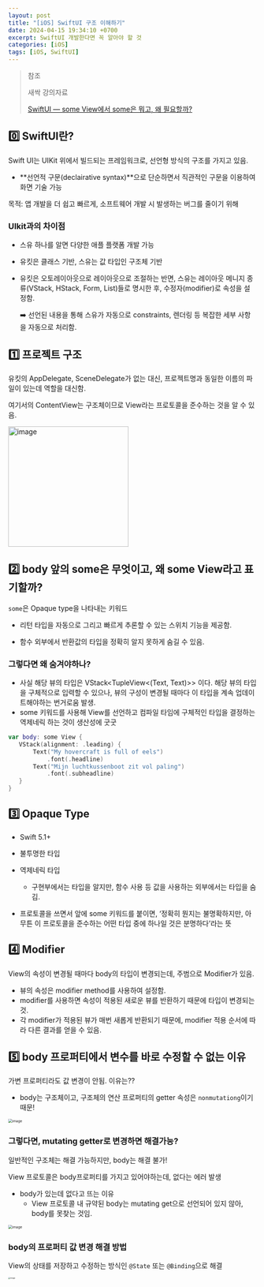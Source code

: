 ```yaml
---
layout: post
title: "[iOS] SwiftUI 구조 이해하기"
date: 2024-04-15 19:34:10 +0700
excerpt: SwiftUI 개발한다면 꼭 알아야 할 것
categories: [iOS]
tags: [iOS, SwiftUI]
---
```


> 참조
>
> 새싹 강의자료
>
> [SwiftUI — some View에서 some은 뭐고, 왜 필요할까?](https://minsson.medium.com/swiftui-some-view%EC%97%90%EC%84%9C-some%EC%9D%80-%EB%AD%90%EA%B3%A0-%EC%99%9C-%ED%95%84%EC%9A%94%ED%95%A0%EA%B9%8C-67c25f5452c)

## 0️⃣ SwiftUI란?

Swift UI는 UIKit 위에서 빌드되는 프레임워크로, 선언형 방식의 구조를 가지고 있음.

- **선언적 구문(declairative syntax)**으로 단순하면서 직관적인 구문을 이용하여 화면 기술 가능

목적: 앱 개발을 더 쉽고 빠르게, 소프트웨어 개발 시 발생하는 버그를 줄이기 위해

### UIkit과의 차이점

- 스유 하나를 알면 다양한 애플 플랫폼 개발 가능

- 유킷은 클래스 기반, 스유는 값 타입인 구조체 기반

- 유킷은 오토레이아웃으로 레이아웃으로 조절하는 반면, 스유는 레이아웃 메니지 종류(VStack, HStack, Form, List)들로 명시한 후, 수정자(modifier)로 속성을 설정함.

  ➡️ 선언된 내용을 통해 스유가 자동으로 constraints, 렌더링 등 복잡한 세부 사항을 자동으로 처리함.

  

## 1️⃣ 프로젝트 구조

유킷의 AppDelegate, SceneDelegate가 없는 대신, 프로젝트명과 동일한 이름의 파일이 있는데 역할을 대신함.

여기서의 ContentView는 구조체이므로 View라는 프로토콜을 준수하는 것을 알 수 있음. 

<img width="244" alt="image" src="https://github.com/HeegeePark/SeSAC/assets/47033052/d45a3382-0d4b-4a9f-9aa8-1a8b5549e4b2">



## 2️⃣ body 앞의 some은 무엇이고, 왜 some View라고 표기할까?

`some`은 Opaque type을 나타내는 키워드

- 리턴 타입을 자동으로 그리고 빠르게 추론할 수 있는 스위치 기능을 제공함.

- 함수 외부에서 반환값의 타입을 정확히 알지 못하게 숨길 수 있음.

### 그렇다면 왜 숨겨야하나?

- 사실 해당 뷰의 타입은 VStack<TupleView<(Text, Text)>> 이다. 해당 뷰의 타입을 구체적으로 입력할 수 있으나, 뷰의 구성이 변경될 때마다 이 타입을 계속 업데이트해야하는 번거로움 발생.
- some 키워드를 사용해 View를 선언하고 컴파일 타임에 구체적인 타입을 결정하는 역제네릭 하는 것이 생산성에 굿굿

``` swift
var body: some View {
   VStack(alignment: .leading) {
       Text("My hovercraft is full of eels")
           .font(.headline)
       Text("Mijn luchtkussenboot zit vol paling")
           .font(.subheadline)
   }
}
```



## 3️⃣ Opaque Type

- Swift 5.1+

- 불투명한 타입
- 역제네릭 타입
  - 구현부에서는 타입을 알지만, 함수 사용 등 값을 사용하는 외부에서는 타입을 숨김.
- 프로토콜을 쓰면서 앞에 some 키워드를 붙이면, ‘정확히 뭔지는 불명확하지만, 아무튼 이 프로토콜을 준수하는 어떤 타입 중에 하나일 것은 분명하다’라는 뜻



## 4️⃣ Modifier

View의 속성이 변경될 때마다 body의 타입이 변경되는데, 주범으로 Modifier가 있음.

- 뷰의 속성은 modifier method를 사용하여 설정함.
- modifier를 사용하면 속성이 적용된 새로운 뷰를 반환하기 때문에 타입이 변경되는 것.
- 각 modifier가 적용된 뷰가 매번 새롭게 반환되기 때문에, modifier 적용 순서에 따라 다른 결과를 얻을 수 있음.



## 5️⃣ body 프로퍼티에서 변수를 바로 수정할 수 없는 이유

가변 프로퍼티라도 값 변경이 안됨. 이유는??

- body는 구조체이고, 구조체의 연산 프로퍼티의 getter 속성은 `nonmutationg`이기 때문!

<img src="https://github.com/HeegeePark/SeSAC/assets/47033052/b2f8c514-ca03-46e7-aa46-1f3184a9ad97" alt="image" style="zoom: 50%;" />

### 그렇다면, mutating getter로 변경하면 해결가능?

일반적인 구조체는 해결 가능하지만, body는 해결 불가!

View 프로토콜은 body프로퍼티를 가지고 있어야하는데, 없다는 에러 발생

- body가 있는데 없다고 뜨는 이유
  - View 프로토콜 내 규약된 body는 mutating get으로 선언되어 있지 않아, body를 못찾는 것임.

<img src="https://github.com/HeegeePark/SeSAC/assets/47033052/410efc25-0415-4b76-9732-cd9766d10be6" alt="image" style="zoom: 50%;" />

### body의 프로퍼티 값 변경 해결 방법

View의 상태를 저장하고 수정하는 방식인 `@State` 또는 `@Binding`으로 해결

<img src="https://github.com/HeegeePark/SeSAC/assets/47033052/549983c1-846d-43b3-9bdc-1068e0eca0dc" alt="image" style="zoom:25%;" />
